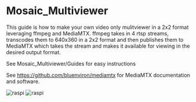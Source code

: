 # Mosaic_Multiviewer
This guide is how to make your own video only mulitviewer in a 2x2 format leveraging ffmpeg and MediaMTX. ffmpeg takes in 4 rtsp streams, transcodes them to 640x360 in a 2x2 format and then publishes them to MediaMTX which takes the stream and makes it available for viewing in the desired output format. 


See Mosaic_Multiviewer/Guides for easy instructions

See https://github.com/bluenviron/mediamtx for MediaMTX documentation and software. 


![raspi](https://github.com/user-attachments/assets/5eb92959-0106-45c1-956f-ad4c1b43b0b2)
![raspi](https://github.com/user-attachments/assets/5eb92959-0106-45c1-956f-ad4c1b43b0b2)
